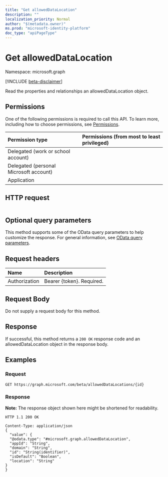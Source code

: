 ```yaml
---
title: "Get allowedDataLocation"
description: ""
localization_priority: Normal
author: "$(metadata.owner)"
ms.prod: "microsoft-identity-platform"
doc_type: "apiPageType"
---
```


# Get allowedDataLocation

Namespace: microsoft.graph

[!INCLUDE [beta-disclaimer](../../includes/beta-disclaimer.md)]

Read the properties and relationships an allowedDataLocation object.

## Permissions

One of the following permissions is required to call this API. To learn more, including how to choose permissions, see [Permissions](/graph/permissions-reference).

| Permission type                        | Permissions (from most to least privileged) |
| :------------------------------------- | :------------------------------------------ |
| Delegated (work or school account)     |                                             |
| Delegated (personal Microsoft account) |                                             |
| Application                            |                                             |

## HTTP request

<!-- {
  "blockType": "ignored"
}
-->

```http

```

## Optional query parameters

This method supports some of the OData query parameters to help customize the response. For general information, see [OData query parameters](/graph/query-parameters).

## Request headers

| Name          | Description               |
| :------------ | :------------------------ |
| Authorization | Bearer {token}. Required. |

## Request Body

<!-- Actions and Functions -->

<!-- CRUD Methods -->

Do not supply a request body for this method.

## Response

If successful, this method returns a `200 OK` response code and an allowedDataLocation object in the response body.

## Examples

### Request

<!-- {
  "blockType": "request",
  "name": "get_alloweddatalocation"
}
-->

```http
GET https://graph.microsoft.com/beta/allowedDataLocations/{id}

```

### Response

**Note:** The response object shown here might be shortened for readability.

<!-- {
  "blockType": "response",
  "truncated": true,
  "@odata.type": "Microsoft.DirectoryServices.allowedDataLocation"
}
-->

```http
HTTP 1.1 200 OK

Content-Type: application/json
{
  "value": {
  "@odata.type": "#microsoft.graph.allowedDataLocation",
  "appId": "String",
  "domain": "String",
  "id": "String(identifier)",
  "isDefault": "Boolean",
  "location": "String"
}
}

```
